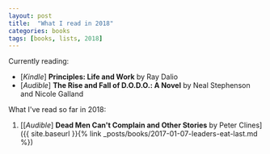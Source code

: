 ```yaml
---
layout: post
title:  "What I read in 2018"
categories: books
tags: [books, lists, 2018]
---
```


Currently reading:

* [*Kindle*] **Principles: Life and Work** by Ray Dalio
* [*Audible*] **The Rise and Fall of D.O.D.O.: A Novel** by Neal Stephenson and Nicole Galland

What I've read so far in 2018:

1. [[*Audible*] **Dead Men Can't Complain and Other Stories** by Peter Clines]({{ site.baseurl }}{% link _posts/books/2017-01-07-leaders-eat-last.md %}) 




